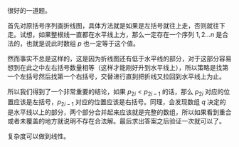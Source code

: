 很好的一道题。

首先对原括号序列画折线图，具体方法就是如果是左括号就往上走，否则就往下走。试想，如果整根线一直都在水平线上方，那么一定存在一个序列 $1,2\dots n$ 是合法的，也就是说此时数组 $p$ 也一定等于这个值。

然而事实不总是这样的，这是因为折线图还有低于水平线的部分，对于这部分容易想到在此之中左右括号数量相等（这样才能刚好升到水平线上），所以策略是找第一个左括号然后找第一个右括号，交替进行直到把折线又拉回到水平线上为止。

所以我们得到了一个非常重要的结论，如果 $p_{2i}<p_{2i-1}$ 的话，那么 $p_{2i}$ 对应的位置应该是左括号，$p_{2i-1}$ 对应的位置应该是右括号。同理，会发现数组 $q$ 决定的是水平线以上的部分，两个部分合并起来应该就是完整的数组，所以如果看到重合或者未覆盖的地方就说明不存在合法解。最后求出答案之后验证一次就可以了。

复杂度可以做到线性。